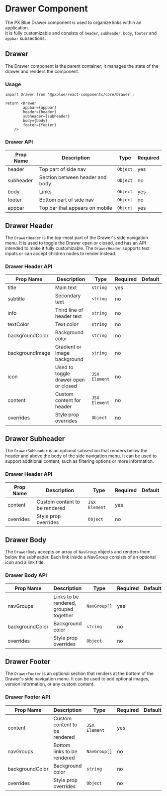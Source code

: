 # Drawer Component
The PX Blue Drawer component is used to organize links within an application.  
It is fully customizable and consists of `header`, `subheader`, `body`, `footer` and `appbar` subsections.


## Drawer
The Drawer component is the parent container; it manages the state of the drawer and renders the component.

### Usage
```
import Drawer from '@pxblue/react-components/core/Drawer';

return <Drawer
        appbar={appbar}
        header={header}
        subheader={subheader}
        body={body}
        footer={footer}
    />
```

### Drawer API
| Prop Name           | Description                             | Type       | Required |              
|---------------------|-----------------------------------------|------------|----------|
| header              | Top part of side nav                    | `Object`   | yes      |
| subheader           | Section between header and body         | `Object`   | no       |
| body                | Links                                   | `Object`   | yes      |
| footer              | Bottom part of side nav                 | `Object`   | no       |
| appbar              | Top bar that appears on mobile          | `Object`   | yes      |


## Drawer Header
The `DrawerHeader` is the top-most part of the Drawer's side navigation menu.
It is used to toggle the Drawer open or closed, and has an API intended to make it fully customizable.
The `DrawerHeader` supports text inputs or can accept children nodes to render instead.


### Drawer Header API
| Prop Name       | Description                             | Type          | Required | Default |
|-----------------|-----------------------------------------|---------------|----------|---------|
| title           |  Main text                              | `string`      | yes      |         |   
| subtitle        | Secondary text                          | `string`      | no       |         |
| info            | Third line of header text               | `string`      | no       |         |
| textColor       | Text color                              | `string`      | no       |         |
| backgroundColor | Background color                        | `string`      | no       |         |
| backgroundImage | Gradient or Image background            | `string`      | no       |         |
| icon            | Used to toggle drawer open or closed    | `JSX Element` | no       |         |
| content         | Custom content for header               | `JSX Element` | no       |         |
| overrides       | Style prop overrides                    | `Object`      | no       |         |


## Drawer Subheader
The `DrawerSubheader` is an optional subsection that renders below the header and above the body of the side navigation menu.
It can be used to support additional content, such as filtering options or more information.


### Drawer Header API
| Prop Name       | Description                             | Type          | Required | Default |
|-----------------|-----------------------------------------|---------------|----------|---------|
| content         | Custom content to be rendered           | `JSX Element` | yes      |         |   
| overrides       | Style prop overrides                    | `Object`      | no       |         |


## Drawer Body
The `DrawerBody` accepts an array of `NavGroup` objects and renders them below the subheader.
Each link inside a NavGroup consists of an optional icon and a link title.


### Drawer Body API
| Prop Name       | Description                             | Type          | Required | Default |
|-----------------|-----------------------------------------|---------------|----------|---------|
| navGroups       | Links to be rendered, grouped together  | `NavGroup[]`  | yes      |         | 
| backgroundColor | Background color                        | `string`      | no       |         |   
| overrides       | Style prop overrides                    | `Object`      | no       |         |

## Drawer Footer
The `DrawerFooter` is an optional section that renders at the bottom of the Drawer's side navigation menu.
It can be used to add optional images, version information, or any custom content.


### Drawer Footer API
| Prop Name       | Description                             | Type          | Required | Default |
|-----------------|-----------------------------------------|---------------|----------|---------|
| content         | Custom content to be rendered           | `JSX Element` | yes      |         |   
| navGroups       | Bottom links to be rendered             | `NavGroup[]`  | no       |         | 
| backgroundColor | Background color                        | `string`      | no       |         |   
| overrides       | Style prop overrides                    | `Object`      | no       |         |

